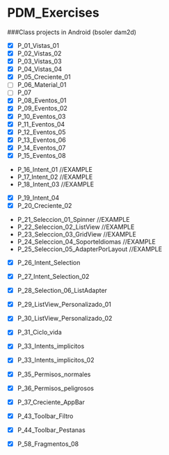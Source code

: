# PDM_Exercises
###Class projects in Android (bsoler dam2d)

- [x] P_01_Vistas_01 
- [x] P_02_Vistas_02 
- [x] P_03_Vistas_03 
- [x] P_04_Vistas_04 
- [x] P_05_Creciente_01	
- [ ] P_06_Material_01	
- [ ] P_07	
- [x] P_08_Eventos_01	
- [x] P_09_Eventos_02
- [x] P_10_Eventos_03	
- [x] P_11_Eventos_04	
- [x] P_12_Eventos_05	
- [x] P_13_Eventos_06	
- [x] P_14_Eventos_07
- [x] P_15_Eventos_08	
- P_16_Intent_01	//EXAMPLE
- P_17_Intent_02	//EXAMPLE
- P_18_Intent_03	//EXAMPLE
- [x] P_19_Intent_04	
- [x] P_20_Creciente_02	
- P_21_Seleccion_01_Spinner		//EXAMPLE
- P_22_Seleccion_02_ListView 	//EXAMPLE
- P_23_Seleccion_03_GridView		//EXAMPLE
- P_24_Seleccion_04_SoporteIdiomas 	//EXAMPLE
- P_25_Seleccion_05_AdapterPorLayout 	//EXAMPLE
- [x] P_26_Intent_Selection	
- [x] P_27_Intent_Selection_02
- [x] P_28_Selection_06_ListAdapter
- [x] P_29_ListView_Personalizado_01 
- [x] P_30_ListView_Personalizado_02
- [x] P_31_Ciclo_vida
- [x] P_33_Intents_implicitos
- [x] P_33_Intents_implicitos_02
- [x] P_35_Permisos_normales
- [x] P_36_Permisos_peligrosos
- [x] P_37_Creciente_AppBar
- [x] P_43_Toolbar_Filtro
- [x] P_44_Toolbar_Pestanas
- [x] P_58_Fragmentos_08

